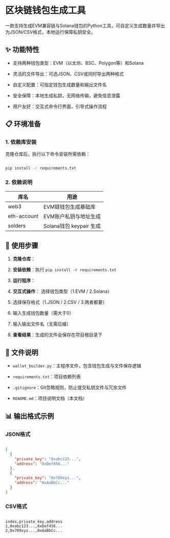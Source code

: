 # 区块链钱包生成工具

一款支持生成EVM兼容链与Solana钱包的Python工具，可自定义生成数量并导出为JSON/CSV格式，本地运行保障私钥安全。

## ✨ 功能特性

- 支持两种钱包类型：EVM（以太坊、BSC、Polygon等）和Solana

- 灵活的文件导出：可选JSON、CSV或同时导出两种格式

- 自定义配置：可指定钱包生成数量和输出文件名

- 安全保障：本地生成私钥，无网络传输，避免信息泄露

- 用户友好：交互式命令行界面，引导式操作流程

## 📋 环境准备

### 1. 依赖库安装

克隆仓库后，执行以下命令安装所需依赖：

```bash

pip install -r requirements.txt
```

### 2. 依赖说明

|库名|用途|
|---|---|
|web3|EVM链钱包生成基础库|
|eth-account|EVM账户私钥与地址生成|
|solders|Solana钱包 keypair 生成|
## 🚀 使用步骤

1. **克隆仓库**：

2. **安装依赖**：执行 `pip install -r requirements.txt`

3. **运行程序**：

4. **交互式操作**：
        选择钱包类型（1.EVM / 2.Solana）

5. 选择保存格式（1.JSON / 2.CSV / 3.两者都要）

6. 输入生成钱包数量（需大于0）

7. 输入输出文件名（无需后缀）

8. **查看结果**：生成的文件会保存在项目根目录下

## 📁 文件说明

- `wallet_builder.py`：主程序文件，包含钱包生成与文件保存逻辑

- `requirements.txt`：项目依赖列表

- `.gitignore`：Git忽略规则，防止提交私钥文件与冗余文件

- `README.md`：项目说明文档（本文档）

## 📊 输出格式示例

### JSON格式

```json

[
  {
    "private_key": "0xabc123...",
    "address": "0xDef456..."
  },
  {
    "private_key": "0x789xyz...",
    "address": "0xAaBbCc..."
  }
]
```

### CSV格式

```Plain Text

index,private_key,address
1,0xabc123...,0xDef456...
2,0x789xyz...,0xAaBbCc...
```
